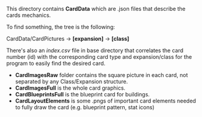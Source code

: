 This directory contains **CardData** which are .json files that describe the cards mechanics.

To find something, the tree is the following:

CardData/CardPictures -> **\[expansion\]** -> **\[class\]**

There's also an *index.csv* file in base directory that correlates the card number (id) with the corresponding card type and expansion/class for the program to easily find the desired card.

- **CardImagesRaw** folder contains the square picture in each card, not separated by any Class/Expansion structure.
- **CardImagesFull** is the whole card graphics.
- **CardBlueprintsFull** is the blueprint card for buildings.
- **CardLayoutElements** is some .pngs of important card elements needed to fully draw the card (e.g. blueprint pattern, stat icons)